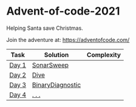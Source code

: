 # Advent-of-code-2021
Helping Santa save Christmas.

Join the adventure at:
https://adventofcode.com/

Task | Solution | Complexity
--- | --- | ---
[Day 1](https://adventofcode.com/2021/day/1) | [SonarSweep](https://github.com/bisscay/advent-of-code-2021/blob/main/Day1/SonarSweep.py) | 
[Day 2](https://adventofcode.com/2021/day/2) | [Dive](https://github.com/bisscay/advent-of-code-2021/blob/main/Day2/Dive.py) | 
[Day 3](https://adventofcode.com/2021/day/3) | [BinaryDiagnostic](https://github.com/bisscay/advent-of-code-2021/blob/main/Day3/BinaryDiagnostic.py) | 
[Day 4](https://adventofcode.com/2021/day/4) | [. . .]() | 
